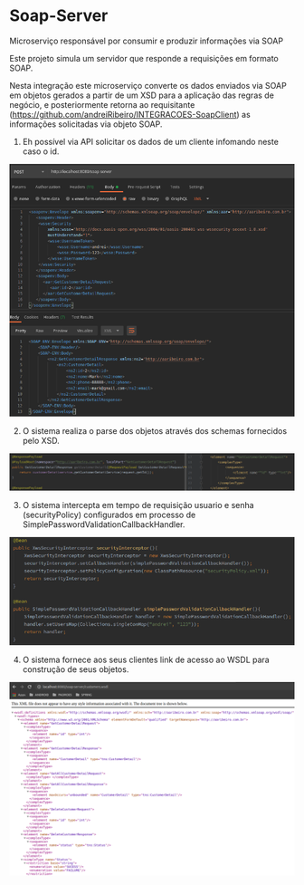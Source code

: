 # Soap-Server

Microserviço responsável por consumir e produzir informações via SOAP

Este projeto simula um servidor que responde a requisições em formato SOAP.

Nesta integração este microserviço converte os dados enviados via SOAP em objetos gerados a partir de um XSD para a aplicação das regras de negócio, 
e posteriormente retorna ao requisitante (https://github.com/andreiRibeiro/INTEGRACOES-SoapClient) as informações solicitadas via objeto SOAP.


1) Eh possível via API solicitar os dados de um cliente infomando neste caso o id.

![](src/imagens/soapServerConsulta.png)

2) O sistema realiza o parse dos objetos através dos schemas fornecidos pelo XSD.

![](src/imagens/soapServerXsd.png)

3) O sistema intercepta em tempo de requisição usuario e senha (securityPolicy) configurados em processo de SimplePasswordValidationCallbackHandler.

![](src/imagens/soapServerPasswd.png)

4) O sistema fornece aos seus clientes link de acesso ao WSDL para construção de seus objetos.

![](src/imagens/soapServerWsdl.png)
